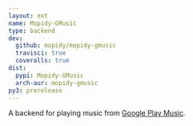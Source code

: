 ```yaml
---
layout: ext
name: Mopidy-GMusic
type: backend
dev:
  github: mopidy/mopidy-gmusic
  travisci: true
  coveralls: true
dist:
  pypi: Mopidy-GMusic
  arch-aur: mopidy-gmusic
py3: prerelease
---
```


A backend for playing music from
[Google Play Music](https://play.google.com/music/).
